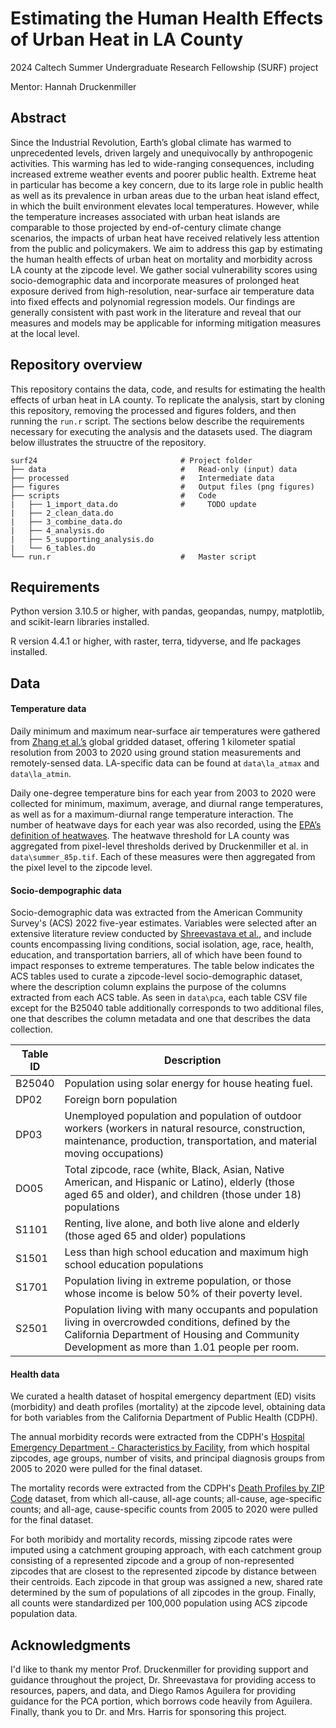 # Estimating the Human Health Effects of Urban Heat in LA County

2024 Caltech Summer Undergraduate Research Fellowship (SURF) project 

Mentor: Hannah Druckenmiller

## Abstract

Since the Industrial Revolution, Earth’s global climate has warmed to unprecedented levels, driven largely and unequivocally by anthropogenic activities. This warming has led to wide-ranging consequences, including increased extreme weather events and poorer public health. Extreme heat in particular has become a key concern, due to its large role in public health as well as its prevalence in urban areas due to the urban heat island effect, in which the built environment elevates local temperatures. However, while the temperature increases associated with urban heat islands are comparable to those projected by end-of-century climate change scenarios, the impacts of urban heat have received relatively less attention from the public and policymakers. We aim to address this gap by estimating the human health effects of urban heat on mortality and morbidity across LA county at the zipcode level. We gather social vulnerability scores using socio-demographic data and incorporate measures of prolonged heat exposure derived from high-resolution, near-surface air temperature data into fixed effects and polynomial regression models. Our findings are generally consistent with past work in the literature and reveal that our measures and models may be applicable for informing mitigation measures at the local level. 

## Repository overview 
This repository contains the data, code, and results for estimating the health effects of urban heat in LA county. To replicate the analysis, start by cloning this repository, removing the processed and figures folders, and then running the ```run.r``` script. The sections below describe the requirements necessary for executing the analysis and the datasets used. The diagram below illustrates the struuctre of the repository. 

```
surf24                                # Project folder
├── data                              #   Read-only (input) data
├── processed                         #   Intermediate data
├── figures                           #   Output files (png figures)
├── scripts                           #   Code
|   ├── 1_import_data.do              #     TODO update
|   ├── 2_clean_data.do
|   ├── 3_combine_data.do
|   ├── 4_analysis.do
|   ├── 5_supporting_analysis.do
|   └── 6_tables.do
└── run.r                             #   Master script
```

## Requirements

Python version 3.10.5 or higher, with pandas, geopandas, numpy, matplotlib, and scikit-learn libraries installed. 

R version 4.4.1 or higher, with raster, terra, tidyverse, and lfe packages installed. 

## Data

#### Temperature data 

Daily minimum and maximum near-surface air temperatures were gathered from [Zhang et al.’s](https://essd.copernicus.org/articles/14/5637/2022/essd-14-5637-2022-discussion.html) global gridded dataset, offering 1 kilometer spatial resolution from 2003 to 2020 using ground station measurements and remotely-sensed data. LA-specific data can be found at ```data\la_atmax``` and ```data\la_atmin```. 

Daily one-degree temperature bins for each year from 2003 to 2020 were collected for minimum, maximum, average, and diurnal range temperatures, as well as for a maximum-diurnal range temperature interaction. The number of heatwave days for each year was also recorded, using the [EPA’s definition of heatwaves](https://www.epa.gov/sites/default/files/2021-04/documents/heat-waves_td.pdf). The heatwave threshold for LA county was aggregated from pixel-level thresholds derived by Druckenmiller et al. in ```data\summer_85p.tif```. Each of these measures were then aggregated from the pixel level to the zipcode level. 

#### Socio-dempographic data 

Socio-demographic data was extracted from the American Community Survey's (ACS) 2022 five-year estimates. Variables were selected after an extensive literature review conducted by [Shreevastava et al.](https://agu.confex.com/agu/fm23/meetingapp.cgi/Paper/1415540), and include counts encompassing living conditions, social isolation, age, race, health, education, and transportation barriers, all of which have been found to impact responses to extreme temperatures. The table below indicates the ACS tables used to curate a zipcode-level socio-demographic dataset, where the description column explains the purpose of the columns extracted from each ACS table. As seen in ```data\pca```, each table CSV file except for the B25040 table additionally corresponds to two additional files, one that describes the column metadata and one that describes the data collection. 

| Table ID | Description                                                                                                                                                                                          |
|----------|------------------------------------------------------------------------------------------------------------------------------------------------------------------------------------------------------|
| B25040   | Population using solar energy for house heating fuel.                                                                                                                                                |
| DP02     | Foreign born population                                                                                                                                                                              |
| DP03     | Unemployed population and population of outdoor workers  (workers in natural resource, construction, maintenance,  production, transportation, and material moving occupations)                      |
| DO05     | Total zipcode, race (white, Black, Asian, Native American, and Hispanic or Latino), elderly (those aged 65 and older), and children (those under 18) populations                                     |
| S1101    | Renting, live alone, and both live alone and elderly (those aged 65 and older) populations                                                                                                           |
| S1501    | Less than high school education and maximum high school education populations                                                                                                                        |
| S1701    | Population living in extreme population, or those whose income is below  50% of their poverty level.                                                                                                 |
| S2501    | Population living with many occupants and population living in overcrowded conditions, defined by the California Department of Housing and Community Development as more than 1.01 people per room.  |

#### Health data 

We curated a health dataset of hospital emergency department (ED) visits (morbidity) and death profiles (mortality) at the zipcode level, obtaining data for both variables from the California Department of Public Health (CDPH). 

The annual morbidity records were extracted from the CDPH's [Hospital Emergency Department - Characteristics by Facility](https://data.chhs.ca.gov/dataset/hospital-emergency-department-characteristics-by-facility-pivot-profile), from which hospital zipcodes, age groups, number of visits, and principal diagnosis groups from 2005 to 2020 were pulled for the final dataset. 

The mortality records were extracted from the CDPH's [Death Profiles by ZIP Code](https://data.chhs.ca.gov/dataset/death-profiles-by-zip-code) dataset, from which all-cause, all-age counts; all-cause, age-specific counts; and all-age, cause-specific counts from 2005 to 2020 were pulled for the final dataset.

For both moribidy and mortality records, missing zipcode rates were imputed using a catchment grouping approach, with each catchment group consisting of a represented zipcode and a group of non-represented zipcodes that are closest to the represented zipcode by distance between their centroids. Each zipcode in that group was assigned a new, shared rate determined by the sum of populations of all zipcodes in the group. Finally, all counts were standardized per 100,000 population using ACS zipcode population data.  


## Acknowledgments 
I'd like to thank my mentor Prof. Druckenmiller for providing support and guidance throughout the project, Dr. Shreevastava for providing access to resources, papers, and data, and Diego Ramos Aguilera for providing guidance for the PCA portion, which borrows code heavily from Aguilera. Finally, thank you to Dr. and Mrs. Harris for sponsoring this project. 

